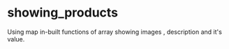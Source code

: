 # showing_products
Using map in-built functions of array showing images , description and it's value.
